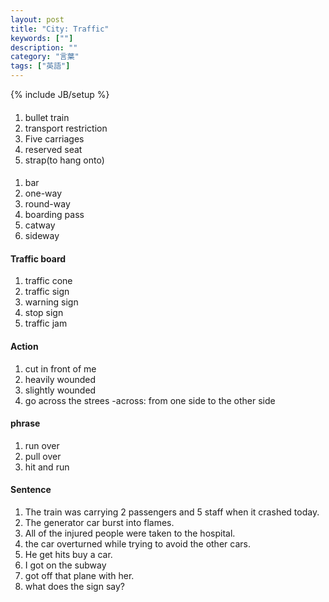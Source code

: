 ```yaml
---
layout: post
title: "City: Traffic"
keywords: [""]
description: ""
category: "言葉"
tags: ["英語"]
---
```

{% include JB/setup %}

####
1. bullet train
2. transport restriction
3. Five carriages
4. reserved seat
5. strap(to hang onto)

####
1. bar
2. one-way
3. round-way
4. boarding pass
5. catway
6. sideway

#### Traffic board
1. traffic cone
2. traffic sign
3. warning sign
4. stop sign
5. traffic jam

#### Action
1. cut in front of me
2. heavily wounded
3. slightly wounded
4. go across the strees
-across: from one side to the other side

#### phrase
1. run over
2. pull over
3. hit and run

#### Sentence
1. The train was carrying 2 passengers and 5 staff when it crashed today.
2. The generator car burst into flames.
3. All of the injured people were taken to the hospital.
4. the car overturned while trying to avoid the other cars.
5. He get hits buy a car.
6. I got on the subway
7. got off that plane with her.
8. what does the sign say?

